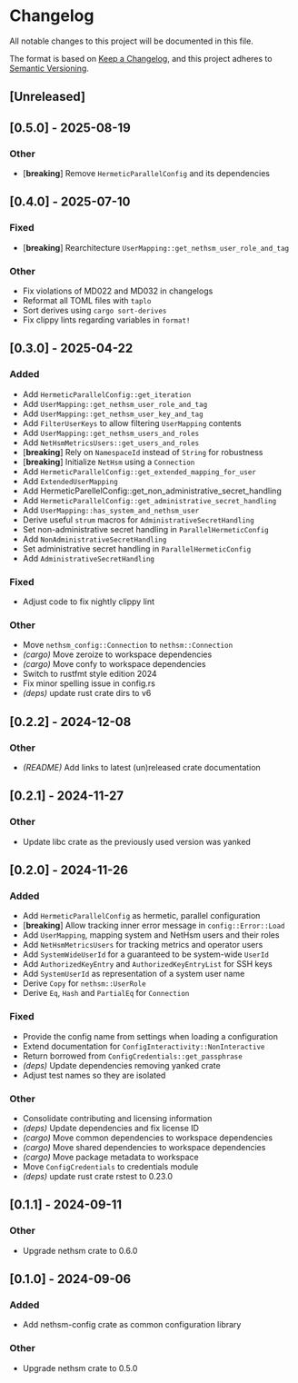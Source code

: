 # Changelog

All notable changes to this project will be documented in this file.

The format is based on [Keep a Changelog](https://keepachangelog.com/en/1.0.0/),
and this project adheres to [Semantic Versioning](https://semver.org/spec/v2.0.0.html).

## [Unreleased]

## [0.5.0] - 2025-08-19

### Other

- [**breaking**] Remove `HermeticParallelConfig` and its dependencies

## [0.4.0] - 2025-07-10

### Fixed

- [**breaking**] Rearchitecture `UserMapping::get_nethsm_user_role_and_tag`

### Other

- Fix violations of MD022 and MD032 in changelogs
- Reformat all TOML files with `taplo`
- Sort derives using `cargo sort-derives`
- Fix clippy lints regarding variables in `format!`

## [0.3.0] - 2025-04-22

### Added

- Add `HermeticParallelConfig::get_iteration`
- Add `UserMapping::get_nethsm_user_role_and_tag`
- Add `UserMapping::get_nethsm_user_key_and_tag`
- Add `FilterUserKeys` to allow filtering `UserMapping` contents
- Add `UserMapping::get_nethsm_users_and_roles`
- Add `NetHsmMetricsUsers::get_users_and_roles`
- [**breaking**] Rely on `NamespaceId` instead of `String` for robustness
- [**breaking**] Initialize `NetHsm` using a `Connection`
- Add `HermeticParallelConfig::get_extended_mapping_for_user`
- Add `ExtendedUserMapping`
- Add HermeticParellelConfig::get_non_administrative_secret_handling
- Add `HermeticParallelConfig::get_administrative_secret_handling`
- Add `UserMapping::has_system_and_nethsm_user`
- Derive useful `strum` macros for `AdministrativeSecretHandling`
- Set non-administrative secret handling in `ParallelHermeticConfig`
- Add `NonAdministrativeSecretHandling`
- Set administrative secret handling in `ParallelHermeticConfig`
- Add `AdministrativeSecretHandling`

### Fixed

- Adjust code to fix nightly clippy lint

### Other

- Move `nethsm_config::Connection` to `nethsm::Connection`
- *(cargo)* Move zeroize to workspace dependencies
- *(cargo)* Move confy to workspace dependencies
- Switch to rustfmt style edition 2024
- Fix minor spelling issue in config.rs
- *(deps)* update rust crate dirs to v6

## [0.2.2] - 2024-12-08

### Other

- *(README)* Add links to latest (un)released crate documentation

## [0.2.1] - 2024-11-27

### Other

- Update libc crate as the previously used version was yanked

## [0.2.0] - 2024-11-26

### Added

- Add `HermeticParallelConfig` as hermetic, parallel configuration
- [**breaking**] Allow tracking inner error message in `config::Error::Load`
- Add `UserMapping`, mapping system and NetHsm users and their roles
- Add `NetHsmMetricsUsers` for tracking metrics and operator users
- Add `SystemWideUserId` for a guaranteed to be system-wide `UserId`
- Add `AuthorizedKeyEntry` and `AuthorizedKeyEntryList` for SSH keys
- Add `SystemUserId` as representation of a system user name
- Derive `Copy` for `nethsm::UserRole`
- Derive `Eq`, `Hash` and `PartialEq` for `Connection`

### Fixed

- Provide the config name from settings when loading a configuration
- Extend documentation for `ConfigInteractivity::NonInteractive`
- Return borrowed from `ConfigCredentials::get_passphrase`
- *(deps)* Update dependencies removing yanked crate
- Adjust test names so they are isolated

### Other

- Consolidate contributing and licensing information
- *(deps)* Update dependencies and fix license ID
- *(cargo)* Move common dependencies to workspace dependencies
- *(cargo)* Move shared dependencies to workspace dependencies
- *(cargo)* Move package metadata to workspace
- Move `ConfigCredentials` to credentials module
- *(deps)* update rust crate rstest to 0.23.0

## [0.1.1] - 2024-09-11

### Other

- Upgrade nethsm crate to 0.6.0

## [0.1.0] - 2024-09-06

### Added

- Add nethsm-config crate as common configuration library

### Other

- Upgrade nethsm crate to 0.5.0
